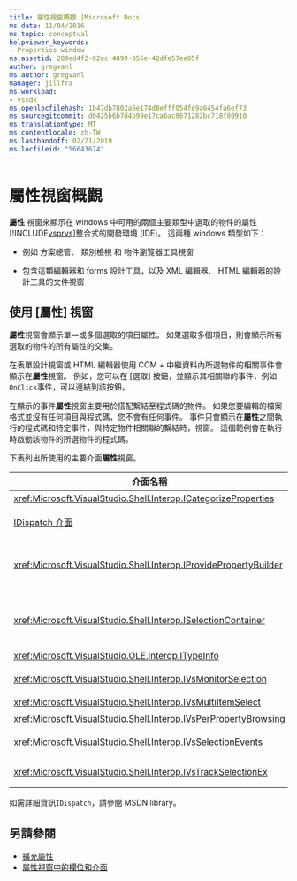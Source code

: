 ```yaml
---
title: 屬性視窗概觀 |Microsoft Docs
ms.date: 11/04/2016
ms.topic: conceptual
helpviewer_keywords:
- Properties window
ms.assetid: 289ed4f2-02ac-4899-855e-42dfe57ee05f
author: gregvanl
ms.author: gregvanl
manager: jillfra
ms.workload:
- vssdk
ms.openlocfilehash: 1b47db7802a6e174d8efff054fe9a6454fa6ef73
ms.sourcegitcommit: d0425b6b7d4b99e17ca6ac0671282bc718f80910
ms.translationtype: MT
ms.contentlocale: zh-TW
ms.lasthandoff: 02/21/2019
ms.locfileid: "56643674"
---
```

# <a name="properties-window-overview"></a>屬性視窗概觀
**屬性** 視窗來顯示在 windows 中可用的兩個主要類型中選取的物件的屬性[!INCLUDE[vsprvs](../../code-quality/includes/vsprvs_md.md)]整合式的開發環境 (IDE)。 這兩種 windows 類型如下：

-   例如 方案總管、 類別檢視 和 物件瀏覽器工具視窗

-   包含這類編輯器和 forms 設計工具，以及 XML 編輯器、 HTML 編輯器的設計工具的文件視窗

## <a name="using-the-properties-window"></a>使用 [屬性] 視窗
 **屬性**視窗會顯示單一或多個選取的項目屬性。 如果選取多個項目，則會顯示所有選取的物件的所有屬性的交集。

 在表單設計視窗或 HTML 編輯器使用 COM + 中繼資料內所選物件的相關事件會顯示在**屬性**視窗。 例如，您可以在 [選取] 按鈕，並顯示其相關聯的事件，例如`OnClick`事件，可以連結到該按鈕。

 在顯示的事件**屬性**視窗主要用於搭配繫結至程式碼的物件。 如果您要編輯的檔案格式並沒有任何項目與程式碼，您不會有任何事件。 事件只會顯示在**屬性**之間執行的程式碼和特定事件，與特定物件相關聯的繫結時，視窗。 這個範例會在執行時啟動該物件的所選物件的程式碼。

 下表列出所使用的主要介面**屬性**視窗。

|介面名稱|描述|
|--------------------|-----------------|
|<xref:Microsoft.VisualStudio.Shell.Interop.ICategorizeProperties>|提供類別，以一份**屬性**視窗，並將每一個屬性對應至分類。|
|[IDispatch 介面](/previous-versions/windows/desktop/api/oaidl/nn-oaidl-idispatch)|公開物件的方法與屬性，以程式設計的工具以及其他支援自動化的應用程式。|
|<xref:Microsoft.VisualStudio.Shell.Interop.IProvidePropertyBuilder>|提供呼叫的省略符號 （...） 按鈕*建造商*，開啟強制回應對話方塊視窗物件本身所實作。 值，輕鬆地型別不是使用者在文字欄位中時，會使用它。 比方說，它可能會用來開啟色彩選擇器可讓您決定的 RGB 值。|
|<xref:Microsoft.VisualStudio.Shell.Interop.ISelectionContainer>|提供用來更新中所顯示資訊的物件的存取權**屬性**視窗。 <xref:Microsoft.VisualStudio.Shell.Interop.ISelectionContainer> 是由 Vspackage 實作針對每個視窗，其中包含要顯示的相關屬性與可選取物件。|
|<xref:Microsoft.VisualStudio.OLE.Interop.ITypeInfo>|提供介面和結構的欄位類型的物件，例如方法的相關的資訊。|
|<xref:Microsoft.VisualStudio.Shell.Interop.IVsMonitorSelection>|可讓 Vspackage 接收通知的選取項目事件，並擷取目前的專案階層架構、 項目、 項目值和命令 UI 內容的相關資訊。|
|<xref:Microsoft.VisualStudio.Shell.Interop.IVsMultiItemSelect>|提供的環境具有多個選取項目存取權。|
|<xref:Microsoft.VisualStudio.Shell.Interop.IVsPerPropertyBrowsing>|用來提供顯示在某些屬性上的名稱已當地語系化**屬性**視窗。|
|<xref:Microsoft.VisualStudio.Shell.Interop.IVsSelectionEvents>|通知目前的選取項目，項目值或命令 UI 內容的變更已註冊的 Vspackage。|
|<xref:Microsoft.VisualStudio.Shell.Interop.IVsTrackSelectionEx>|通知目前的選取範圍變更的環境，並提供新的選取項目與相關的階層] 和 [項目資訊的存取權。|

 如需詳細資訊`IDispatch`，請參閱 MSDN library。

## <a name="see-also"></a>另請參閱
- [擴充屬性](../../extensibility/internals/extending-properties.md)
- [屬性視窗中的欄位和介面](../../extensibility/internals/properties-window-fields-and-interfaces.md)